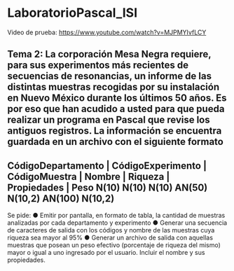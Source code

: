 # LaboratorioPascal_ISI

Video de prueba: https://www.youtube.com/watch?v=MJPMYIvfLCY

Tema 2:
La corporación Mesa Negra requiere, para sus experimentos más recientes de secuencias de
resonancias, un informe de las distintas muestras recogidas por su instalación en Nuevo México
durante los últimos 50 años.
Es por eso que han acudido a usted para que pueda realizar un programa en Pascal que revise
los antiguos registros.
La información se encuentra guardada en un archivo con el siguiente formato
---------------------------------------------------------------------------------------------------
CódigoDepartamento | CódigoExperimento | CódigoMuestra | Nombre | Riqueza | Propiedades | Peso
N(10)                N(10)               N(10)           AN(50)   N(10,2)   AN(100)       N(10,2)
---------------------------------------------------------------------------------------------------
Se pide:
● Emitir por pantalla, en formato de tabla, la cantidad de muestras analizadas por cada
departamento y experimento
● Generar una secuencia de caracteres de salida con los códigos y nombre de las muestras
cuya riqueza sea mayor al 95%
● Generar un archivo de salida con aquellas muestras que posean un peso efectivo
(porcentaje de riqueza del mismo) mayor o igual a uno ingresado por el usuario. Incluir el
nombre y sus propiedades.
